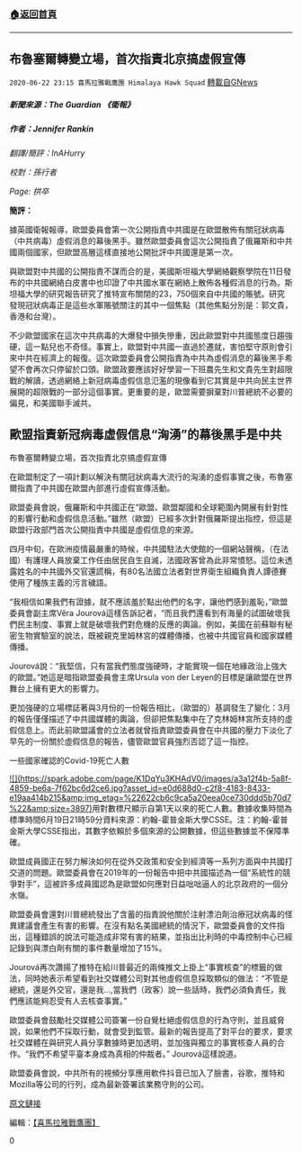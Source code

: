 ###  [:house:返回首頁](https://github.com/ourhimalayas/txt)
---

## 布魯塞爾轉變立場，首次指責北京搞虛假宣傳
`2020-06-22 23:15 喜馬拉雅戰鷹團 Himalaya Hawk Squad` [轉載自GNews](https://gnews.org/zh-hant/242673/)

##### *新聞來源：The Guardian 《衛報》*

##### *作者：Jennifer Rankin*

*翻譯/簡評：InAHurry*

*校對：孫行者*

*Page: 拱卒*

**簡評：**

據英國衛報報導，歐盟委員會第一次公開指責中共國是在歐盟散佈有關冠狀病毒（中共病毒）虛假消息的幕後黑手。雖然歐盟委員會這次公開指責了俄羅斯和中共國兩個國家，但歐盟高層這樣直接地公開批評中共國還是第一次。

與歐盟對中共國的公開指責不謀而合的是，美國斯坦福大學網絡觀察學院在11日發布的中共國網絡白皮書中也印證了中共國水軍在網絡上散佈各種假消息的行為。斯坦福大學的研究報告研究了推特宣布關閉的23，750個來自中共國的賬號。研究發現冠狀病毒正是這些水軍賬號關注的其中一個焦點（其他焦點分別是：郭文貴，香港和台灣）。

不少歐盟國家在這次中共病毒的大爆發中損失慘重，因此歐盟對中共國態度日趨強硬，這一點兒也不奇怪。事實上，歐盟對中共國一直過於遷就，害怕堅守原則會引來中共在經濟上的報復。這次歐盟委員會公開指責為中共為虛假消息的幕後黑手希望不會再次只停留於口頭。歐盟政要應該好好學習一下班農先生和文貴先生對超限戰的解讀，透過網絡上新冠病毒虛假信息氾濫的現像看到它其實是中共向民主世界展開的超限戰的一部分這個事實。更重要的是，歐盟需要摒棄對川普總統不必要的偏見，和美國聯手滅共。

## **歐盟指責新冠病毒虛假信息“洶湧”的幕後黑手是中共**

布魯塞爾轉變立場，首次指責北京搞虛假宣傳

在歐盟制定了一項計劃以解決有關冠狀病毒大流行的洶湧的虛假事實之後，布魯塞爾指責了中共國在歐盟內部進行虛假宣傳活動。

歐盟委員會說，俄羅斯和中共國正在“歐盟、歐盟鄰國和全球範圍內開展有針對性的影響行動和虛假信息活動。”雖然（歐盟）已經多次針對俄羅斯提出指控，但這是歐盟行政部門首次公開指責中共國是虛假信息的來源。

四月中旬，在歐洲疫情最嚴重的時候，中共國駐法大使館的一個網站聲稱，（在法國）有護理人員放棄工作任由居民自生自滅，法國政客曾為此非常憤怒。這位未透露姓名的中共國外交官還謊稱，有80名法國立法者對世界衛生組織負責人譚德賽使用了種族主義的污言穢語。

“我相信如果我們有證據，就不應該羞於點出他們的名字，讓他們感到羞恥，”歐盟委員會副主席Vĕra Jourová這樣告訴記者，“而且我們還看到有海量的試圖破壞我們民主制度、事實上就是破壞我們對危機的反應的輿論。例如，美國在前蘇聯有秘密生物實驗室的說法，既被親克里姆林宮的媒體傳播，也被中共國官員和國家媒體傳播。

Jourová說：“我堅信，只有當我們態度強硬時，才能實現一個在地緣政治上強大的歐盟。”她這是暗指歐盟委員會主席Ursula von der Leyen的目標是讓歐盟在世界舞台上擁有更大的影響力。

更加強硬的立場標誌著與3月份的一份報告相比，（歐盟的）基調發生了變化：3月的報告僅僅描述了中共國媒體的輿論，但卻把焦點集中在了克林姆林宮所支持的虛假信息上。而此前歐盟議會的立法者就曾指責歐盟委員會在中共國的壓力下淡化了早先的一份關於虛假信息的報告，儘管歐盟官員強烈否認了這一指控。

一些國家確認的Covid-19死亡人數

[!\[\](https://spark.adobe.com/page/K1DqYu3KHAdV0/images/a3a12f4b-5a8f-4859-be6a-7f62bc6d2ce6.jpg?asset_id=e0d688d0-c2f8-4183-8433-e19aa414b215&amp;img_etag=%22622cb6c9ca5a20eea0ce730ddd5b70d7%22&amp;size=3897)](https://spark.adobe.com/page/K1DqYu3KHAdV0/images/a3a12f4b-5a8f-4859-be6a-7f62bc6d2ce6.jpg?asset_id=e0d688d0-c2f8-4183-8433-e19aa414b215&amp;img_etag=%22622cb6c9ca5a20eea0ce730ddd5b70d7%22&amp;size=1024)用對數標尺顯示自第1天以來的死亡人數。數據收集時間為標準時間6月19日21時59分資料來源：約翰-霍普金斯大學CSSE。注：約翰-霍普金斯大學CSSE指出，其數字依賴於多個來源的公開數據，但這些數據並不保障準確。

歐盟成員國正在努力解決如何在從外交政策和安全到經濟等一系列方面與中共國打交道的問題。歐盟委員會在2019年的一份報告中把中共國描述為一個“系統性的競爭對手”，這被許多成員國認為是歐盟如何應對日益咄咄逼人的北京政府的一個分水嶺。

歐盟委員會還對川普總統發出了含蓄的指責說他關於注射漂泊劑治療冠狀病毒的怪異建議會產生有害的影響。在沒有點名美國總統的情況下，歐盟委員會的文件指出，這種錯誤的說法可能造成非常有害的結果，並指出比利時的中毒控制中心已經記錄到與漂白劑有關的事件數量增加了15%。

Jourová再次讚揚了推特在給川普最近的兩條推文上掛上“事實核查”的標籤的做法，同時她表示希望看到社交媒體公司對其他虛假信息採取類似的做法：“不管是總統，還是外交官，還是我…,當我們（政客）說一些話時，我們必須負責任，我們應該能夠忍受有人去核查事實。”

歐盟委員會鼓勵社交媒體公司簽署一份自覺杜絕虛假信息的行為守則，並且威脅說，如果他們不採取行動，就會受到監管。最新的報告提高了對平台的要求，要求社交媒體在與研究人員分享數據時更加透明，並加強與獨立的事實核查人員的合作。“我們不希望平臺本身成為真相的仲裁者。” Jourová這樣說道。

歐盟委員會說，中共所有的視頻分享應用軟件抖音已加入了臉書，谷歌，推特和Mozilla等公司的行列，成為最新簽署該業務守則的公司。

[原文鏈接](https://www.theguardian.com/world/2020/jun/10/eu-says-china-behind-huge-wave-covid-19-disinformation-campaign)

編輯：[【喜馬拉雅戰鷹團】](https://spark.adobe.com/page/K1DqYu3KHAdV0/)

0
